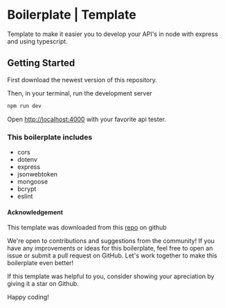 # Boilerplate | Template

Template to make it easier you to develop your API's in node with express and using typescript.

## Getting Started
First download the newest version of this repository.

Then, in your terminal, run the development server
```bash
npm run dev
```
Open [http://localhost:4000](http://localhost:4000) with your favorite api tester.

### This boilerplate includes
- cors
- dotenv
- express
- jsonwebtoken
- mongoose
- bcrypt
- eslint

#### Acknowledgement

This template was downloaded from this [repo](https://github.com/vspeed21/boilerplate-express-api-ts) on github

We're open to contributions and suggestions from the community! If you have any improvements or ideas for this boilerplate, feel free to open an issue or submit a pull request on GitHub. Let's work together to make this boilerplate even better!

If this template was helpful to you, consider showing your apreciation by giving it a star on Github.

Happy coding!
